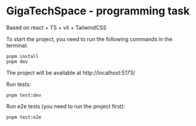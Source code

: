 # GigaTechSpace - programming task

Based on react + TS + vit + TailwindCSS

To start the project, you need to run the following commands in the terminal:

```
pnpm install
pnpm dev
```

The project will be available at http://localhost:5173/

Run tests:

```
pnpm test:dev
```

Run e2e tests (you need to run the project first):

```
pnpm test:e2e
```
